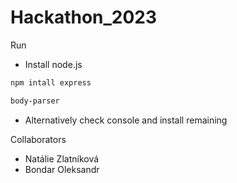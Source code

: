 # Hackathon_2023

Run
* Install node.js
```sh
npm intall express
```
```sh
body-parser
```
* Alternatively check console and install remaining

Collaborators
* Natálie Zlatníková
* Bondar Oleksandr
